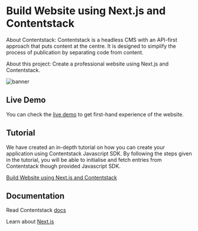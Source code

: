 # Build Website using Next.js and Contentstack

About Contentstack: Contentstack is a headless CMS with an API-first approach that puts content at the centre. It is designed to simplify the process of publication by separating code from content.

About this project: Create a professional website using Next.js and Contentstack.


![banner](https://images.contentstack.io/v3/assets/blt50806c1dbb5972f5/blt6351562e1004fc56/5a7a9ca3dc61476f0bc1a738/download "banner.png")



## Live Demo

You can check the [live demo](https://cs-nextjs-website.now.sh/) to get first-hand experience of the website.


## Tutorial

We have created an in-depth tutorial on how you can create your application using Contentstack Javascript SDK. By following the steps given in the tutorial, you will be able to initialise and fetch entries from Contentstack though provided Javascript SDK.

[Build Website using Next.js and Contentstack](https://www.contentstack.com/docs/example-apps/build-a-website-using-next-js-and-contentstack)


## Documentation

Read Contentstack [docs](https://www.contentstack.com/docs/)

Learn about [Next.js](https://learnnextjs.com/)









